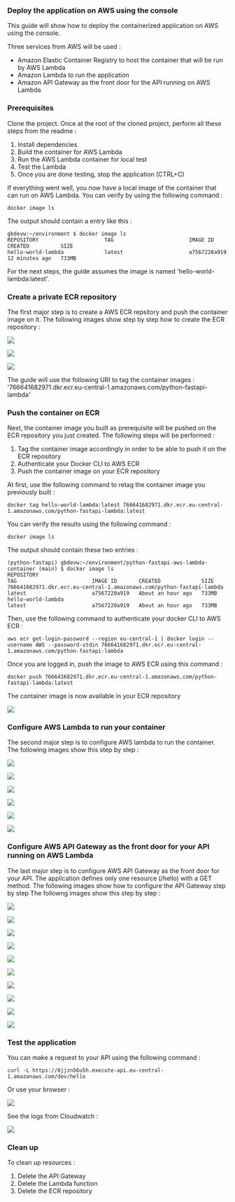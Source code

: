 ### Deploy the application on AWS using the console

This guide will show how to deploy the containerized application on AWS using the console.

Three services from AWS will be used :

- Amazon Elastic Container Registry to host the container that will be run by AWS Lambda
- Amazon Lambda to run the application 
- Amazon API Gateway as the front door for the API running on AWS Lambda

### Prerequisites

Clone the project. Once at the root of the cloned project, perform all these steps from the readme :

1. Install dependencies
2. Build the container for AWS Lambda
3. Run the AWS Lambda container for local test
4. Test the Lambda
5. Once you are done testing, stop the application (CTRL+C)

If everything went well, you now have a local image of the container that can run on AWS Lambda. You can verify by using the following command :

```
docker image ls
```

The output should contain a entry like this :

```
gbdevw:~/environment $ docker image ls
REPOSITORY                     TAG                        IMAGE ID       CREATED          SIZE
hello-world-lambda             latest                     a7567220a919   12 minutes ago   733MB
```

For the next steps, the guide assumes the image is named 'hello-world-lambda:latest'.

### Create a private ECR repository

The first major step is to create a AWS ECR repsitory and push the container image on it. The following images show step by step how to create the ECR repository :

![](images/create_ecr_1.jpg)

![](images/create_ecr_2.JPG)

![](images/create_ecr_3.jpg)

The guide will use the following URI to tag the container images : '766641682971.dkr.ecr.eu-central-1.amazonaws.com/python-fastapi-lambda'

### Push the container on ECR

Next, the container image you built as prerequisite will be pushed on the ECR repository you just created. The following steps will be performed :

1. Tag the container image accordingly in order to be able to push it on the ECR repository
2. Authenticate your Docker CLI to AWS ECR
3. Push the container image on your ECR repository

At first, use the following command to retag the container image you previously built :

```
docker tag hello-world-lambda:latest 766641682971.dkr.ecr.eu-central-1.amazonaws.com/python-fastapi-lambda:latest
```

You can verify the results using the following command :

```
docker image ls
```

The output should contain these two entries :

```
(python-fastapi) gbdevw:~/environment/python-fastapi-aws-lambda-container (main) $ docker image ls
REPOSITORY                                                              TAG                        IMAGE ID       CREATED             SIZE
766641682971.dkr.ecr.eu-central-1.amazonaws.com/python-fastapi-lambda   latest                     a7567220a919   About an hour ago   733MB
hello-world-lambda                                                      latest                     a7567220a919   About an hour ago   733MB
```

Then, use the following command to authenticate your docker CLI to AWS ECR :

```
aws ecr get-login-password --region eu-central-1 | docker login --username AWS --password-stdin 766641682971.dkr.ecr.eu-central-1.amazonaws.com/python-fastapi-lambda
```

Once you are logged in, push the image to AWS ECR using this command : 

```
docker push 766641682971.dkr.ecr.eu-central-1.amazonaws.com/python-fastapi-lambda:latest
```

The container image is now available in your ECR repository

![](images/push_ecr_1.JPG)

### Configure AWS Lambda to run your container

The second major step is to configure AWS lambda to run the container. The following images show this step by step :

![](images/config_lambda_1.jpg)

![](images/config_lambda_2.jpg)

![](images/config_lambda_3.JPG)

![](images/config_lambda_4.jpg)

![](images/config_lambda_5.jpg)

![](images/config_lambda_6.JPG)

### Configure AWS API Gateway as the front door for your API running on AWS Lambda

The last major step is to configure AWS API Gateway as the front door for your API. The application defines only one resource (/hello) with a GET method. The following images show how to configure the API Gateway step by step The followng images show this step by step :

![](images/api_gtw_1.jpg)

![](images/api_gtw_2.jpg)

![](images/api_gtw_3.jpg)

![](images/api_gtw_5.jpg)

![](images/api_gtw_6.JPG)

![](images/api_gtw_7.jpg)

![](images/api_gtw_8.jpg)

![](images/api_gtw_9.jpg)

![](images/api_gtw_10.jpg)

![](images/api_gtw_11.jpg)

### Test the application

You can make a request to your API using the following command :

```
curl -L https://8jjzn56u5h.execute-api.eu-central-1.amazonaws.com/dev/hello
```

Or use your browser :

![](images/test_1.jpg)

See the logs from Cloudwatch :

![](images/test_2.JPG)

### Clean up

To clean up resources :

1. Delete the API Gateway
2. Delete the Lambda function
3. Delete the ECR repository
